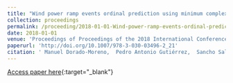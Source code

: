 ```yaml
---
title: "Wind power ramp events ordinal prediction using minimum complexity echo state networks"
collection: proceedings
permalink: /proceeding/2018-01-01-Wind-power-ramp-events-ordinal-prediction-using-minimum-complexity-echo-state-networks
date: 2018-01-01
venue: 'Proceedings of Proceedings of the 2018 International Conference on Intelligent Data Engineering and Automated Learning (IDEAL2018)'
paperurl: 'http://doi.org/10.1007/978-3-030-03496-2_21'
citation: ' Manuel Dorado-Moreno,  Pedro Antonio Gutiérrez,  Sancho Salcedo-Sanz,  Luis Prieto,  César Hervás-Martínez, &quot;Wind power ramp events ordinal prediction using minimum complexity echo state networks.&quot; Proceedings of Proceedings of the 2018 International Conference on Intelligent Data Engineering and Automated Learning (IDEAL2018), Vol.11315, 2018, Madrid, Spain, pp.180-187.'
---
```

[Access paper here](http://doi.org/10.1007/978-3-030-03496-2_21){:target="_blank"}

